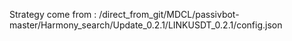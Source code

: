 Strategy come from : /direct_from_git/MDCL/passivbot-master/Harmony_search/Update_0.2.1/LINKUSDT_0.2.1/config.json